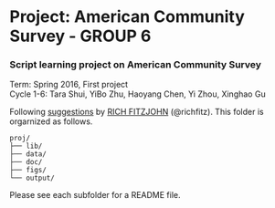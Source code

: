 # Project: American Community Survey - GROUP 6

### Script learning project on American Community Survey

Term: Spring 2016, First project  
Cycle 1-6: Tara Shui, YiBo Zhu, Haoyang Chen, Yi Zhou, Xinghao Gu

Following [suggestions](http://nicercode.github.io/blog/2013-04-05-projects/) by [RICH FITZJOHN](http://nicercode.github.io/about/#Team) (@richfitz). This folder is orgarnized as follows.

```
proj/
├── lib/
├── data/
├── doc/
├── figs/
└── output/
```

Please see each subfolder for a README file.

